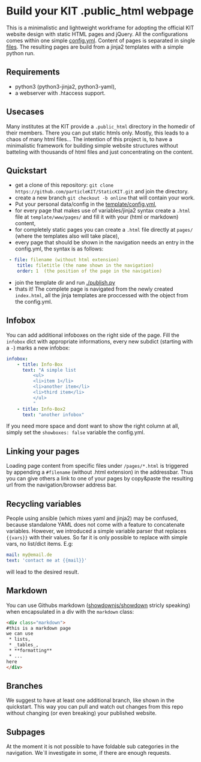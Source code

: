 # Build your KIT .public_html webpage

This is a minimalistic and lightweight workframe for adopting the official KIT website design with static HTML pages and jQuery.
All the configurations comes within one simple [config.yml](template/config.yml). Content of pages is separated in single [files](template/www/pages/).
The resulting pages are build from a jinja2 templates with a simple python run.

## Requirements
 * python3 (python3-jinja2, python3-yaml),
 * a webserver with .htaccess support.

## Usecases
Many institutes at the KIT provide a ``.public_html`` directory in the homedir of their members. There you can put static htmls only. Mostly, this leads to a chaos of many html files... 
The intention of this project is, to have a minimalistic framework for building simple website structures without batteling with thousands of html files and just concentrating on the content.

## Quickstart
 * get a clone of this repository: ``git clone https://github.com/particleKIT/StaticKIT.git`` and join the directory.
 * create a new branch ``git checkout -b online`` that will contain your work.
 * Put your personal data/config in the [template/config.yml](template/config.yml),
 * for every page that makes use of variables/jinja2 syntax create a ``.html`` file at ``template/www/pages/`` and fill it with your (html or markdown) content,
 * for completely static pages you can create a ``.html`` file directly at ``pages/`` (where the templates also will take place),
 * every page that should be shown in the navigation needs an entry in the config.yml, the syntax is as follows: 
  
  ```yaml
   - file: filename (without html extension)
      title: filetitle (the name shown in the navigation)
      order: 1  (the position of the page in the navigation)
  ```
  
 * join the template dir and run [./publish.py](template/publish.py)
 * thats it! The complete page is navigated from the newly created ``index.html``, all the jinja templates are proccessed with the object from the config.yml.

## Infobox
You can add additional infoboxes on the right side of the page. Fill the ``infobox`` dict with appropriate informations, every new subdict (starting with a ``-``) marks a new infobox:
```yaml
infobox:
    - title: Info-Box
      text: "A simple list
          <ul>
          <li>item 1</li>
          <li>another item</li>
          <li>third item</li>
          </ul>
          "
    - title: Info-Box2
      text: "another infobox"
```
If you need more space and dont want to show the right column at all, simply set the ``showboxes: false`` variable the config.yml. 

## Linking your pages
Loading page content from specific files under ``/pages/*.html`` is triggered by appending a ``#filename`` (without .html extension) in the addressbar. Thus you can give others a link to one of your pages by copy&paste the resulting url from the navigation/browser address bar.


## Recycling variables
People using ansible (which mixes yaml and jinja2) may be confused, because standalone YAML does not come with a feature to concatenate variables.
However, we introduced a simple variable parser that replaces ``{{vars}}`` with their values. So far it is only possible to replace with simple vars, no list/dict items. E.g:
```yaml
mail: my@email.de
text: 'contact me at {{mail}}'
```
will lead to the desired result.

## Markdown
You can use Githubs markdown ([showdownjs/showdown](showdown) stricly speaking) when encapsulated in a div with the ``markdown`` class:
```html
<div class="markdown">
#this is a markdown page
we can use 
 * lists, 
 * _tables_, 
 * **formatting**
 * ...
here
</div>
```

## Branches

We suggest to have at least one additional branch, like shown in the quickstart. This way you can pull and watch out changes from this repo without changing (or even breaking) your published website.

## Subpages
At the moment it is not possible to have foldable sub categories in the navigation. We`ll investigate in some, if there are enough requests.
